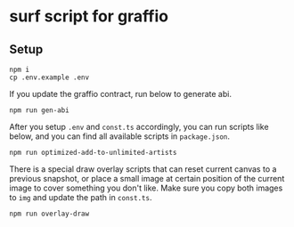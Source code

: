 # surf script for graffio

## Setup

```
npm i
cp .env.example .env
```

If you update the graffio contract, run below to generate abi.

```
npm run gen-abi
```

After you setup `.env` and `const.ts` accordingly, you can run scripts like below, and you can find all available scripts in `package.json`.

```
npm run optimized-add-to-unlimited-artists
```

There is a special draw overlay scripts that can reset current canvas to a previous snapshot, or place a small image at certain position of the current image to cover something you don't like. Make sure you copy both images to `img` and update the path in `const.ts`.

```
npm run overlay-draw
```
